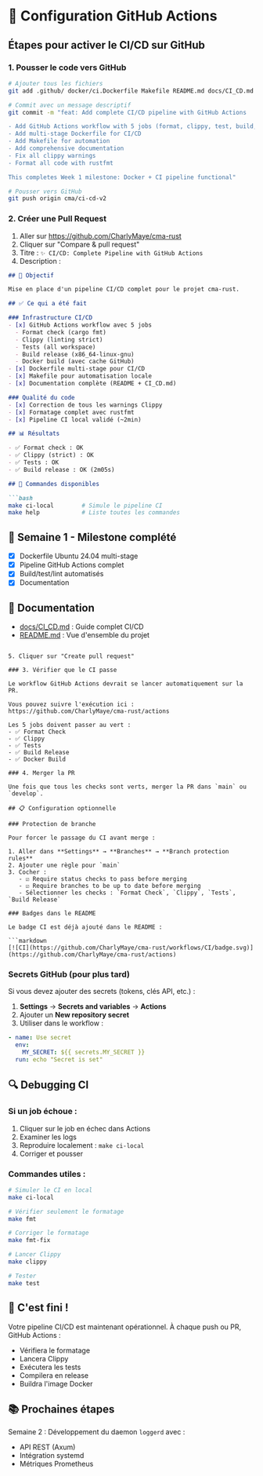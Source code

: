 # 🚀 Configuration GitHub Actions

## Étapes pour activer le CI/CD sur GitHub

### 1. Pousser le code vers GitHub

```bash
# Ajouter tous les fichiers
git add .github/ docker/ci.Dockerfile Makefile README.md docs/CI_CD.md

# Commit avec un message descriptif
git commit -m "feat: Add complete CI/CD pipeline with GitHub Actions

- Add GitHub Actions workflow with 5 jobs (format, clippy, test, build, docker)
- Add multi-stage Dockerfile for CI/CD
- Add Makefile for automation
- Add comprehensive documentation
- Fix all clippy warnings
- Format all code with rustfmt

This completes Week 1 milestone: Docker + CI pipeline functional"

# Pousser vers GitHub
git push origin cma/ci-cd-v2
```

### 2. Créer une Pull Request

1. Aller sur https://github.com/CharlyMaye/cma-rust
2. Cliquer sur "Compare & pull request"
3. Titre : `✨ CI/CD: Complete Pipeline with GitHub Actions`
4. Description :

```markdown
## 🎯 Objectif

Mise en place d'un pipeline CI/CD complet pour le projet cma-rust.

## ✅ Ce qui a été fait

### Infrastructure CI/CD
- [x] GitHub Actions workflow avec 5 jobs
  - Format check (cargo fmt)
  - Clippy (linting strict)
  - Tests (all workspace)
  - Build release (x86_64-linux-gnu)
  - Docker build (avec cache GitHub)
- [x] Dockerfile multi-stage pour CI/CD
- [x] Makefile pour automatisation locale
- [x] Documentation complète (README + CI_CD.md)

### Qualité du code
- [x] Correction de tous les warnings Clippy
- [x] Formatage complet avec rustfmt
- [x] Pipeline CI local validé (~2min)

## 📊 Résultats

- ✅ Format check : OK
- ✅ Clippy (strict) : OK
- ✅ Tests : OK
- ✅ Build release : OK (2m05s)

## 🔄 Commandes disponibles

```bash
make ci-local        # Simule le pipeline CI
make help            # Liste toutes les commandes
```

## 📝 Semaine 1 - Milestone complété

- [x] Dockerfile Ubuntu 24.04 multi-stage
- [x] Pipeline GitHub Actions complet
- [x] Build/test/lint automatisés
- [x] Documentation

## 🔗 Documentation

- [docs/CI_CD.md](docs/CI_CD.md) : Guide complet CI/CD
- [README.md](README.md) : Vue d'ensemble du projet
```

5. Cliquer sur "Create pull request"

### 3. Vérifier que le CI passe

Le workflow GitHub Actions devrait se lancer automatiquement sur la PR.

Vous pouvez suivre l'exécution ici :
https://github.com/CharlyMaye/cma-rust/actions

Les 5 jobs doivent passer au vert :
- ✅ Format Check
- ✅ Clippy
- ✅ Tests
- ✅ Build Release
- ✅ Docker Build

### 4. Merger la PR

Une fois que tous les checks sont verts, merger la PR dans `main` ou `develop`.

## 📋 Configuration optionnelle

### Protection de branche

Pour forcer le passage du CI avant merge :

1. Aller dans **Settings** → **Branches** → **Branch protection rules**
2. Ajouter une règle pour `main`
3. Cocher :
   - ☑️ Require status checks to pass before merging
   - ☑️ Require branches to be up to date before merging
   - Sélectionner les checks : `Format Check`, `Clippy`, `Tests`, `Build Release`

### Badges dans le README

Le badge CI est déjà ajouté dans le README :

```markdown
[![CI](https://github.com/CharlyMaye/cma-rust/workflows/CI/badge.svg)](https://github.com/CharlyMaye/cma-rust/actions)
```

### Secrets GitHub (pour plus tard)

Si vous devez ajouter des secrets (tokens, clés API, etc.) :

1. **Settings** → **Secrets and variables** → **Actions**
2. Ajouter un **New repository secret**
3. Utiliser dans le workflow :

```yaml
- name: Use secret
  env:
    MY_SECRET: ${{ secrets.MY_SECRET }}
  run: echo "Secret is set"
```

## 🔍 Debugging CI

### Si un job échoue :

1. Cliquer sur le job en échec dans Actions
2. Examiner les logs
3. Reproduire localement : `make ci-local`
4. Corriger et pousser

### Commandes utiles :

```bash
# Simuler le CI en local
make ci-local

# Vérifier seulement le formatage
make fmt

# Corriger le formatage
make fmt-fix

# Lancer Clippy
make clippy

# Tester
make test
```

## 🎉 C'est fini !

Votre pipeline CI/CD est maintenant opérationnel. À chaque push ou PR, GitHub Actions :
- Vérifiera le formatage
- Lancera Clippy
- Exécutera les tests
- Compilera en release
- Buildra l'image Docker

## 📚 Prochaines étapes

Semaine 2 : Développement du daemon `loggerd` avec :
- API REST (Axum)
- Intégration systemd
- Métriques Prometheus
